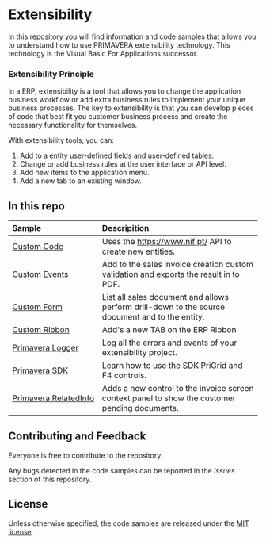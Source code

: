 # Extensibility

In this repository you will find information and code samples that allows you to understand how to use PRIMAVERA extensibility technology. This technology is the Visual Basic For Applications successor.

###  Extensibility Principle
In a ERP, extensibility is a tool that allows you to change the application business workflow or add extra business rules to implement your unique business processes.
The key to extensibility is that you can develop pieces of code that best fit you customer business process and create the necessary functionality for themselves.

With extensibility tools, you can:
1) Add to a entity user-defined fields and user-defined tables.
2) Change or add business rules at the user interface or API level.
3) Add new items to the application menu.
4) Add a new tab to an existing window.

## In this repo

| Sample                                 | Descripition     |
| :------------------------------------- | :--------------- |
| [Custom Code](https://github.com/PrimaverabssDeveloper/ERP10Extensibility/tree/master/Custom%20Code)                    | Uses the https://www.nif.pt/ API to create new entities. |
| [Custom Events](https://github.com/PrimaverabssDeveloper/ERP10Extensibility/tree/master/Custom%20Events)                | Add to the sales invoice creation custom validation and exports the result in to PDF. |
| [Custom Form](https://github.com/PrimaverabssDeveloper/ERP10Extensibility/tree/master/Custom%20Form)                    | List all sales document and allows perform drill-down to the source document and to the entity. |
| [Custom Ribbon](https://github.com/PrimaverabssDeveloper/ERP10Extensibility/tree/master/Custom%20Ribbon)                | Add's a new TAB on the ERP Ribbon |
| [Primavera Logger](https://github.com/PrimaverabssDeveloper/ERP10Extensibility/tree/master/Primavera%20Logger)          | Log all the errors and events of your extensibility project. |
| [Primavera SDK](https://github.com/PrimaverabssDeveloper/ERP10Extensibility/tree/master/Primavera%20SDK)                | Learn how to use the SDK PriGrid and F4 controls. |
| [Primavera.RelatedInfo](https://github.com/PrimaverabssDeveloper/ERP10Extensibility/tree/master/Primavera.RelatedInfo)  | Adds a new control to the invoice screen context panel to show the customer pending documents.|

## Contributing and Feedback
Everyone is free to contribute to the repository.

Any bugs detected in the code samples can be reported in the *Issues* section of this repository.

## License
Unless otherwise specified, the code samples are released under the [MIT license](https://pt.wikipedia.org/wiki/Licen%C3%A7a_MIT).
